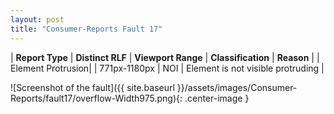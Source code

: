 ```yaml
---
layout: post
title: "Consumer-Reports Fault 17"
---
```

| **Report Type** | **Distinct RLF** | **Viewport Range** | **Classification** | **Reason** |
| Element Protrusion|  | 771px-1180px | NOI | Element is not visible protruding | 

![Screenshot of the fault]({{ site.baseurl }}/assets/images/Consumer-Reports/fault17/overflow-Width975.png){: .center-image }